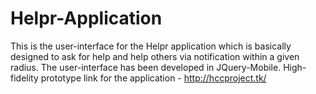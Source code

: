 # Helpr-Application

This is the user-interface for the Helpr application which is basically designed to ask for help and help others via notification within a given radius.
The user-interface has been developed in JQuery-Mobile.
High-fidelity prototype link for the application - http://hccproject.tk/
